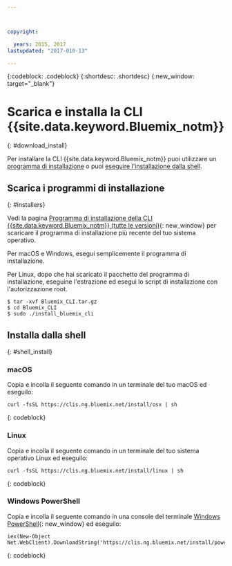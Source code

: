 ```yaml
---



copyright:

  years: 2015, 2017
lastupdated: "2017-010-13"

---
```


{:codeblock: .codeblock} 
{:shortdesc: .shortdesc}
{:new_window: target="_blank"}


# Scarica e installa la CLI {{site.data.keyword.Bluemix_notm}}
{: #download_install}

Per installare la CLI {{site.data.keyword.Bluemix_notm}} puoi utilizzare un [programma di installazione](#installers) o puoi [eseguire l'installazione dalla shell](#shell_install).

## Scarica i programmi di installazione
{: #installers}

Vedi la pagina [Programma di installazione della CLI {{site.data.keyword.Bluemix_notm}} (tutte le versioni)](all_versions.html){: new_window} per scaricare il programma di installazione più recente del tuo sistema operativo.

Per macOS e Windows, esegui semplicemente il programma di installazione. 

Per Linux, dopo che hai scaricato il pacchetto del programma di installazione, eseguine l'estrazione ed esegui lo script di installazione con l'autorizzazione root.

  ```
  $ tar -xvf Bluemix_CLI.tar.gz
  $ cd Bluemix_CLI
  $ sudo ./install_bluemix_cli

  ```
  
## Installa dalla shell
{: #shell_install}


### macOS

Copia e incolla il seguente comando in un terminale del tuo macOS ed eseguilo:

```
curl -fsSL https://clis.ng.bluemix.net/install/osx | sh
```
{: codeblock}

### Linux

Copia e incolla il seguente comando in un terminale del tuo sistema operativo Linux ed eseguilo:

```
curl -fsSL https://clis.ng.bluemix.net/install/linux | sh
```
{: codeblock}

### Windows PowerShell

Copia e incolla il seguente comando in una console del terminale [Windows PowerShell](https://msdn.microsoft.com/en-us/powershell/scripting/getting-started/getting-started-with-windows-powershell){: new_window} ed eseguilo:

```
iex(New-Object Net.WebClient).DownloadString('https://clis.ng.bluemix.net/install/powershell')
```
{: codeblock}
